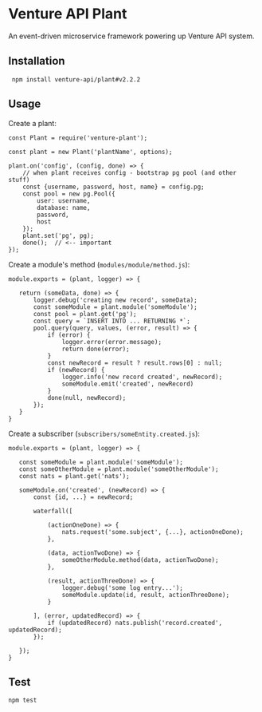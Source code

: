Venture API Plant
=================

An event-driven microservice framework powering up Venture API system.
 

Installation
------------

```
 npm install venture-api/plant#v2.2.2
```


Usage
-----
 
Create a plant:
 
 ```node.es6
 const Plant = require('venture-plant');
 
 const plant = new Plant('plantName', options);
 
 plant.on('config', (config, done) => {
     // when plant receives config - bootstrap pg pool (and other stuff)
     const {username, password, host, name} = config.pg;
     const pool = new pg.Pool({
         user: username,
         database: name,
         password,
         host
     });
     plant.set('pg', pg);
     done();  // <-- important
 });
 
```

Create a module's method (`modules/module/method.js`):

 ```node.es6
module.exports = (plant, logger) => {

    return (someData, done) => {
        logger.debug('creating new record', someData);
        const someModule = plant.module('someModule');
        const pool = plant.get('pg');
        const query = `INSERT INTO ... RETURNING *`;
        pool.query(query, values, (error, result) => {
            if (error) {
                logger.error(error.message);
                return done(error);
            }
            const newRecord = result ? result.rows[0] : null;
            if (newRecord) {
                logger.info('new record created', newRecord);
                someModule.emit('created', newRecord)
            }
            done(null, newRecord);
        });
    }
}
```

Create a subscriber (`subscribers/someEntity.created.js`):

 ```node.es6
module.exports = (plant, logger) => {

    const someModule = plant.module('someModule');
    const someOtherModule = plant.module('someOtherModule');
    const nats = plant.get('nats');

    someModule.on('created', (newRecord) => {
        const {id, ...} = newRecord;

        waterfall([

            (actionOneDone) => {
                nats.request('some.subject', {...}, actionOneDone);
            },

            (data, actionTwoDone) => {
                someOtherModule.method(data, actionTwoDone);
            },

            (result, actionThreeDone) => {
                logger.debug('some log entry...');
                someModule.update(id, result, actionThreeDone);
            }

        ], (error, updatedRecord) => {
            if (updatedRecord) nats.publish('record.created', updatedRecord);
        });

    });
}
```


Test
----

```shell
npm test
```